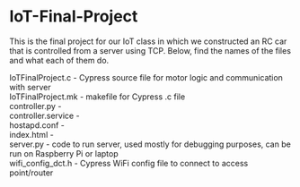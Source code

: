 # IoT-Final-Project

This is the final project for our IoT class in which we constructed an RC car that is controlled from a server using TCP. Below, find the names of the files and what each of them do.

IoTFinalProject.c - Cypress source file for motor logic and communication with server  
IoTFinalProject.mk - makefile for Cypress .c file  
controller.py -   
controller.service -   
hostapd.conf -   
index.html -   
server.py - code to run server, used mostly for debugging purposes, can be run on Raspberry Pi or laptop  
wifi_config_dct.h - Cypress WiFi config file to connect to access point/router  
